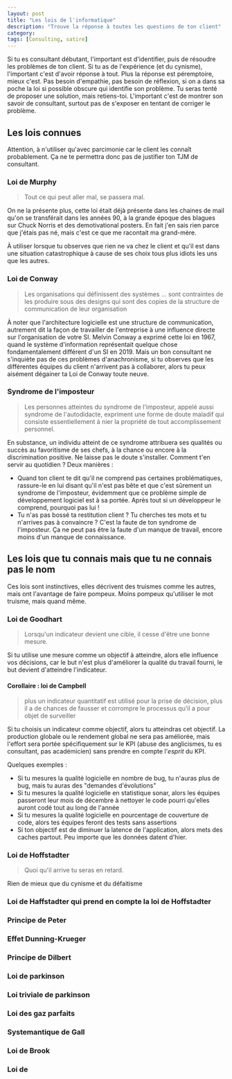 ```yaml
---
layout: post
title: "Les lois de l'informatique"
description: "Trouve la réponse à toutes les questions de ton client"
category:
tags: [Consulting, satire]
---
```


Si tu es consultant débutant, l'important est d'identifier, puis de résoudre les problèmes de ton client.
Si tu as de l'expérience (et du cynisme), l'important c'est d'avoir réponse à tout. Plus la réponse est péremptoire,
mieux c'est. Pas besoin d'empathie, pas besoin de réflexion, si on a dans sa poche la loi si possible obscure qui identifie
son problème. Tu seras tenté de proposer une solution, mais retiens-toi. L'important c'est de montrer son
savoir de consultant, surtout pas de s'exposer en tentant de corriger le problème.


## Les lois connues

Attention, à n'utiliser qu'avec parcimonie car le client les connaît probablement. Ça ne te permettra donc pas de
justifier ton TJM de consultant.

### Loi de Murphy

>Tout ce qui peut aller mal, se passera mal.

On ne la présente plus, cette loi était déjà présente dans les chaines de mail qu'on se transférait dans
les années 90, à la grande époque des blagues sur Chuck Norris et des demotivational posters. En fait j'en
sais rien parce que j'étais pas né, mais c'est ce que me racontait ma grand-mère.

À utiliser lorsque tu observes que rien ne va chez le client et qu'il est dans une situation catastrophique à cause
de ses choix tous plus idiots les uns que les autres.

### Loi de Conway

> Les organisations qui définissent des systèmes ... sont contraintes de les produire sous des designs qui sont
des copies de la structure de communication de leur organisation

À noter que l'architecture logicielle est une structure de communication, autrement dit la façon
de travailler de l'entreprise à une influence directe sur l'organisation de votre SI. Melvin Conway a exprimé
cette loi en 1967, quand le système d'information représentait quelque chose fondamentalement différent d'un SI en 2019.
Mais un bon consultant ne s'inquiète pas de ces problèmes d'anachronisme, si tu observes que les
différentes équipes du client n'arrivent pas à collaborer, alors tu peux aisément dégainer ta Loi
de Conway toute neuve.

### Syndrome de l'imposteur

> Les personnes atteintes du syndrome de l'imposteur, appelé aussi syndrome de l'autodidacte, expriment une forme de
doute maladif qui consiste essentiellement à nier la propriété de tout accomplissement personnel.

En substance, un individu atteint de ce syndrome attribuera ses qualités ou succès au favoritisme de ses chefs,
à la chance ou encore à la discrimination positive. Ne laisse pas le doute s'installer.
Comment t'en servir au
quotidien ? Deux manières :
* Quand ton client te dit qu'il ne comprend pas certaines problématiques, rassure-le en lui disant qu'il n'est
pas bête et que c'est sûrement un syndrome de l'imposteur, évidemment que ce problème simple de développement logiciel est à sa
portée. Après tout si un développeur le comprend, pourquoi pas lui !
* Tu n'as pas bossé ta restitution client ? Tu cherches tes mots et tu n'arrives pas à convaincre ? C'est la faute
de ton syndrome de l'imposteur. Ça ne peut pas être la faute d'un manque de travail, encore moins d'un manque de
connaissance.


## Les lois que tu connais mais que tu ne connais pas le nom

Ces lois sont instinctives, elles décrivent des truismes comme les autres, mais ont l'avantage de faire pompeux.
Moins pompeux qu'utiliser le mot truisme, mais quand même.

### Loi de Goodhart

> Lorsqu'un indicateur devient une cible, il cesse d'être une bonne mesure.

Si tu utilise une mesure comme un objectif à atteindre, alors elle influence vos décisions, car le but n'est plus
d'améliorer la qualité du travail fourni, le but devient d'atteindre l'indicateur.

#### Corollaire : loi de Campbell

> plus un indicateur quantitatif est utilisé pour la prise de décision, plus il a de chances de fausser et
corrompre le processus qu’il a pour objet de surveiller


Si tu choisis un indicateur comme objectif, alors tu atteindras cet objectif. La production globale
ou le rendement global ne sera pas améliorée, mais l'effort sera portée spécifiquement sur le KPI
(abuse des anglicismes, tu es consultant, pas académicien) sans prendre en compte l'*esprit* du KPI.

Quelques exemples  :

* Si tu mesures la qualité logicielle en nombre de bug, tu n'auras plus de bug, mais tu auras des "demandes d'évolutions"
* Si tu mesures la qualité logicielle en statistique sonar, alors les équipes passeront leur mois de décembre à nettoyer le code
pourri qu'elles auront codé tout au long de l'année
* Si tu mesures la qualité logicielle en pourcentage de couverture de code, alors tes équipes feront des tests sans assertions
* Si ton objectif est de diminuer la latence de l'application, alors mets des caches partout. Peu importe
que les données datent d'hier.


### Loi de Hoffstadter

> Quoi qu'il arrive tu seras en retard.

Rien de mieux que du cynisme et du défaitisme

### Loi de Haffstadter qui prend en compte la loi de Hoffstadter

### Principe de Peter

### Effet Dunning-Krueger

### Principe de Dilbert

### Loi de parkinson

### Loi triviale de parkinson

### Loi des gaz parfaits

### Systemantique de Gall

### Loi de Brook

### Loi de


